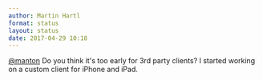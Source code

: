 ```yaml
---
author: Martin Hartl
format: status
layout: status
date: 2017-04-29 10:18
---
```

<a href="https://micro.blog/manton">@manton</a> Do you think it's too early for 3rd party clients? I started working on a custom client for iPhone and iPad.